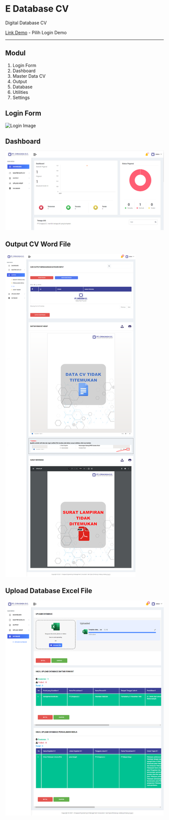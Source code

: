 # E Database CV

Digital Database CV

[Link Demo](https://e-database-cv.herokuapp.com/) - Pilih Login Demo


* * *

## Modul

1. Login Form
2. Dashboard
3. Master Data CV
4. Output
5. Database
6. Utilities
7. Settings

## Login Form
![Login Image](https://drive.google.com/u/0/drive-viewer/AKGpihYiCINbws9Q5jk855FOc57qHRQUiZGqS5T1FXAfu0rhZLto2Gwj3qXtcypTHic-xZPiuCEp9y5Nd-_rfM-JsOhSJpZBI76t0OQ=s1600-rw-v1)

## Dashboard
![Dashboard Image](/img/markdown/dashboard.png)

## Output CV Word File
![Output Image](/img/markdown/output.png)

## Upload Database Excel File
![Upload image](/img/markdown/upload.png)
